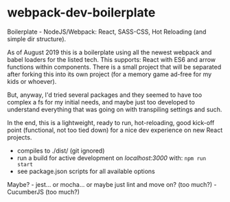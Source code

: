 # webpack-dev-boilerplate
Boilerplate - NodeJS/Webpack: React, SASS-CSS, Hot Reloading (and simple dir structure).

As of August 2019 this is a boilerplate using all the newest webpack and babel loaders for the listed tech.
This supports: React with ES6 and arrow functions within components.
There is a small project that will be separated after forking this into its own project (for a memory game ad-free for my kids or whoever).

But, anyway, I'd tried several packages and they seemed to have too complex a fs for my initial needs, and maybe just too developed to understand everything that was going on with transpiling settings and such.

In the end, this is a lightweight, ready to run, hot-reloading, good kick-off point (functional, not too tied down) for a nice dev experience on new React projects.

- compiles to ./dist/ (git ignored)
- run a build for active development on *localhost:3000* with: `npm run start`
- see package.json scripts for all available options

Maybe?
    - jest... or mocha... or maybe just lint and move on? (too much?)
    - CucumberJS (too much?)